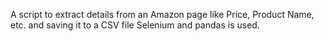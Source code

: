 A script to extract details from an Amazon page like Price, Product Name, etc. and saving it to a CSV file
Selenium and pandas is used.
